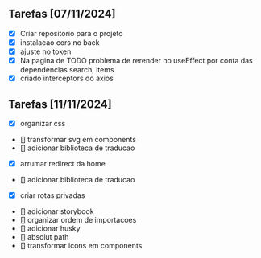 ## Tarefas [07/11/2024]

- [x] Criar repositorio para o projeto
- [x] instalacao cors no back
- [x] ajuste no token
- [x] Na pagina de TODO problema de rerender no useEffect por conta das dependencias search, items
- [x] criado interceptors do axios

## Tarefas [11/11/2024]

- [x] organizar css
- [] transformar svg em components
- [] adicionar biblioteca de traducao
- [x] arrumar redirect da home
- [] adicionar biblioteca de traducao
- [x] criar rotas privadas
- [] adicionar storybook
- [] organizar ordem de importacoes
- [] adicionar husky
- [] absolut path
- [] transformar icons em components
